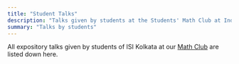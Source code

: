 ```yaml
---
title: "Student Talks"
description: "Talks given by students at the Students' Math Club at Indian Statistical Institute, Kolkata."
summary: "Talks by students"
---
```


All expository talks given by students of ISI Kolkata at our [Math Club](/) are listed down here.
